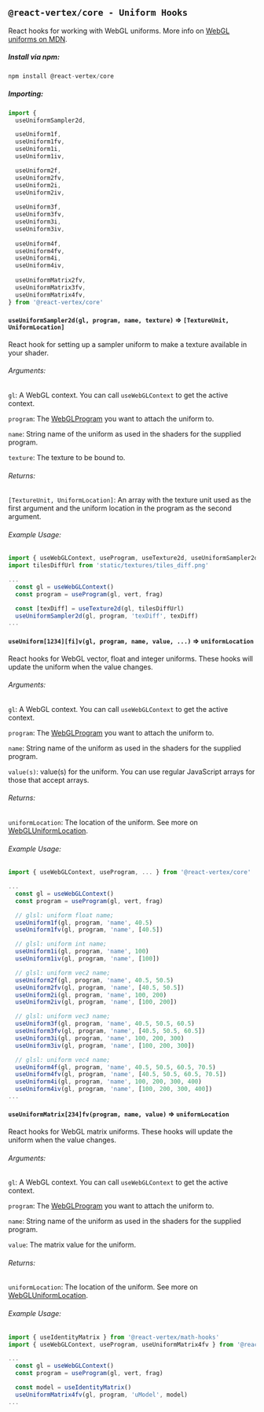 ## `@react-vertex/core - Uniform Hooks`

React hooks for working with WebGL uniforms. More info on [WebGL uniforms on MDN](https://developer.mozilla.org/en-US/docs/Web/API/WebGLRenderingContext/uniform).

##### Install via npm:
```js
npm install @react-vertex/core
```

##### Importing:

```js
import {
  useUniformSampler2d,

  useUniform1f,
  useUniform1fv, 
  useUniform1i,  
  useUniform1iv,

  useUniform2f,
  useUniform2fv,
  useUniform2i,
  useUniform2iv,
  
  useUniform3f,
  useUniform3fv,
  useUniform3i,
  useUniform3iv,
  
  useUniform4f,
  useUniform4fv,
  useUniform4i,
  useUniform4iv,
  
  useUniformMatrix2fv,
  useUniformMatrix3fv,
  useUniformMatrix4fv,
} from '@react-vertex/core'
```

#### `useUniformSampler2d(gl, program, name, texture)` => `[TextureUnit, UniformLocation]`

React hook for setting up a sampler uniform to make a texture available in your shader.

###### Arguments:

`gl`: A WebGL context.  You can call `useWebGLContext` to get the active context. 

`program`: The [WebGLProgram](https://developer.mozilla.org/en-US/docs/Web/API/WebGLProgram) you want to attach the uniform to.

`name`: String name of the uniform as used in the shaders for the supplied program.

`texture`: The texture to be bound to.

###### Returns:

`[TextureUnit, UniformLocation]`: An array with the texture unit used as the first argument and the uniform location in the program as the second argument.

###### Example Usage:
```js
import { useWebGLContext, useProgram, useTexture2d, useUniformSampler2d } from '@react-vertex/core'
import tilesDiffUrl from 'static/textures/tiles_diff.png'

...
  const gl = useWebGLContext()
  const program = useProgram(gl, vert, frag)

  const [texDiff] = useTexture2d(gl, tilesDiffUrl)
  useUniformSampler2d(gl, program, 'texDiff', texDiff)
...

```

#### `useUniform[1234][fi]v(gl, program, name, value, ...)` => `uniformLocation`

React hooks for WebGL vector, float and integer uniforms. These hooks will update the uniform when the value changes.

###### Arguments:

`gl`: A WebGL context.  You can call `useWebGLContext` to get the active context. 

`program`: The [WebGLProgram](https://developer.mozilla.org/en-US/docs/Web/API/WebGLProgram) you want to attach the uniform to.

`name`: String name of the uniform as used in the shaders for the supplied program.

`value(s)`: value(s) for the uniform.  You can use regular JavaScript arrays for those that accept arrays.

###### Returns:

`uniformLocation`: The location of the uniform. See more on [WebGLUniformLocation](https://developer.mozilla.org/en-US/docs/Web/API/WebGLUniformLocation).

###### Example Usage:
```js
import { useWebGLContext, useProgram, ... } from '@react-vertex/core'

...
  const gl = useWebGLContext()
  const program = useProgram(gl, vert, frag)

  // glsl: uniform float name;
  useUniform1f(gl, program, 'name', 40.5)
  useUniform1fv(gl, program, 'name', [40.5])

  // glsl: uniform int name;
  useUniform1i(gl, program, 'name', 100)
  useUniform1iv(gl, program, 'name', [100])

  // glsl: uniform vec2 name; 
  useUniform2f(gl, program, 'name', 40.5, 50.5)
  useUniform2fv(gl, program, 'name', [40.5, 50.5])
  useUniform2i(gl, program, 'name', 100, 200)
  useUniform2iv(gl, program, 'name', [100, 200])

  // glsl: uniform vec3 name; 
  useUniform3f(gl, program, 'name', 40.5, 50.5, 60.5)
  useUniform3fv(gl, program, 'name', [40.5, 50.5, 60.5])
  useUniform3i(gl, program, 'name', 100, 200, 300)
  useUniform3iv(gl, program, 'name', [100, 200, 300])

  // glsl: uniform vec4 name; 
  useUniform4f(gl, program, 'name', 40.5, 50.5, 60.5, 70.5)
  useUniform4fv(gl, program, 'name', [40.5, 50.5, 60.5, 70.5])
  useUniform4i(gl, program, 'name', 100, 200, 300, 400)
  useUniform4iv(gl, program, 'name', [100, 200, 300, 400])
...

```

#### `useUniformMatrix[234]fv(program, name, value)` => `uniformLocation`

React hooks for WebGL matrix uniforms. These hooks will update the uniform when the value changes.

###### Arguments:

`gl`: A WebGL context.  You can call `useWebGLContext` to get the active context. 

`program`: The [WebGLProgram](https://developer.mozilla.org/en-US/docs/Web/API/WebGLProgram) you want to attach the uniform to.

`name`: String name of the uniform as used in the shaders for the supplied program.

`value`: The matrix value for the uniform.

###### Returns:

`uniformLocation`: The location of the uniform. See more on [WebGLUniformLocation](https://developer.mozilla.org/en-US/docs/Web/API/WebGLUniformLocation).

###### Example Usage:
```js
import { useIdentityMatrix } from '@react-vertex/math-hooks'
import { useWebGLContext, useProgram, useUniformMatrix4fv } from '@react-vertex/core'

...
  const gl = useWebGLContext()
  const program = useProgram(gl, vert, frag)

  const model = useIdentityMatrix()
  useUniformMatrix4fv(gl, program, 'uModel', model)
...

```